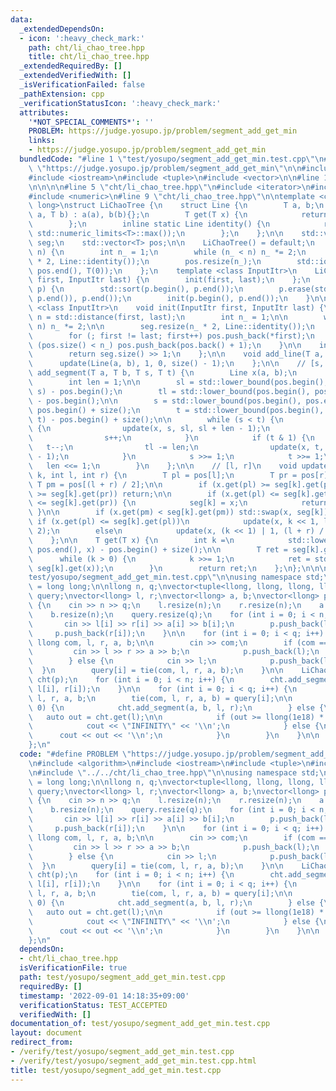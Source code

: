 ```yaml
---
data:
  _extendedDependsOn:
  - icon: ':heavy_check_mark:'
    path: cht/li_chao_tree.hpp
    title: cht/li_chao_tree.hpp
  _extendedRequiredBy: []
  _extendedVerifiedWith: []
  _isVerificationFailed: false
  _pathExtension: cpp
  _verificationStatusIcon: ':heavy_check_mark:'
  attributes:
    '*NOT_SPECIAL_COMMENTS*': ''
    PROBLEM: https://judge.yosupo.jp/problem/segment_add_get_min
    links:
    - https://judge.yosupo.jp/problem/segment_add_get_min
  bundledCode: "#line 1 \"test/yosupo/segment_add_get_min.test.cpp\"\n#define PROBLEM\
    \ \"https://judge.yosupo.jp/problem/segment_add_get_min\"\n\n#include <algorithm>\n\
    #include <iostream>\n#include <tuple>\n#include <vector>\n\n#line 1 \"cht/li_chao_tree.hpp\"\
    \n\n\n\n#line 5 \"cht/li_chao_tree.hpp\"\n#include <iterator>\n#include <limits>\n\
    #include <numeric>\n#line 9 \"cht/li_chao_tree.hpp\"\n\ntemplate <class T = long\
    \ long>\nstruct LiChaoTree {\n    struct Line {\n        T a, b;\n        Line(T\
    \ a, T b) : a(a), b(b){};\n        T get(T x) {\n            return a * x + b;\n\
    \        };\n        inline static Line identity() {\n            return Line(0,\
    \ std::numeric_limits<T>::max());\n        };\n    };\n\n    std::vector<Line>\
    \ seg;\n    std::vector<T> pos;\n\n    LiChaoTree() = default;\n    explicit LiChaoTree(int\
    \ n) {\n        int n_ = 1;\n        while (n_ < n) n_ *= 2;\n        seg.resize(n_\
    \ * 2, Line::identity());\n        pos.resize(n_);\n        std::iota(pos.begin(),\
    \ pos.end(), T(0));\n    };\n    template <class InputItr>\n    LiChaoTree(InputItr\
    \ first, InputItr last) {\n        init(first, last);\n    };\n    LiChaoTree(std::vector<T>\
    \ p) {\n        std::sort(p.begin(), p.end());\n        p.erase(std::unique(p.begin(),\
    \ p.end()), p.end());\n        init(p.begin(), p.end());\n    }\n\n    template\
    \ <class InputItr>\n    void init(InputItr first, InputItr last) {\n        int\
    \ n = std::distance(first, last);\n        int n_ = 1;\n\n        while (n_ <\
    \ n) n_ *= 2;\n\n        seg.resize(n_ * 2, Line::identity());\n        pos.reserve(n_);\n\
    \        for (; first != last; first++) pos.push_back(*first);\n        while\
    \ (pos.size() < n_) pos.push_back(pos.back() + 1);\n    }\n\n    int size() {\n\
    \        return seg.size() >> 1;\n    };\n\n    void add_line(T a, T b) {\n  \
    \      update(Line(a, b), 1, 0, size() - 1);\n    };\n\n    // [s, t)\n    void\
    \ add_segment(T a, T b, T s, T t) {\n        Line x(a, b);\n        int sl, tl;\n\
    \        int len = 1;\n\n        sl = std::lower_bound(pos.begin(), pos.end(),\
    \ s) - pos.begin();\n        tl = std::lower_bound(pos.begin(), pos.end(), t)\
    \ - pos.begin();\n\n        s = std::lower_bound(pos.begin(), pos.end(), s) -\
    \ pos.begin() + size();\n        t = std::lower_bound(pos.begin(), pos.end(),\
    \ t) - pos.begin() + size();\n\n        while (s < t) {\n            if (s & 1)\
    \ {\n                update(x, s, sl, sl + len - 1);\n                sl += len;\n\
    \                s++;\n            }\n            if (t & 1) {\n             \
    \   t--;\n                tl -= len;\n                update(x, t, tl, tl + len\
    \ - 1);\n            }\n            s >>= 1;\n            t >>= 1;\n         \
    \   len <<= 1;\n        }\n    };\n\n    // [l, r]\n    void update(Line x, int\
    \ k, int l, int r) {\n        T pl = pos[l];\n        T pr = pos[r];\n       \
    \ T pm = pos[(l + r) / 2];\n\n        if (x.get(pl) >= seg[k].get(pl) && x.get(pr)\
    \ >= seg[k].get(pr)) return;\n\n        if (x.get(pl) <= seg[k].get(pl) && x.get(pr)\
    \ <= seg[k].get(pr)) {\n            seg[k] = x;\n            return;\n       \
    \ }\n\n        if (x.get(pm) < seg[k].get(pm)) std::swap(x, seg[k]);\n       \
    \ if (x.get(pl) <= seg[k].get(pl))\n            update(x, k << 1, l, (l + r) /\
    \ 2);\n        else\n            update(x, (k << 1) | 1, (l + r) / 2 + 1, r);\n\
    \    };\n\n    T get(T x) {\n        int k =\n            std::lower_bound(pos.begin(),\
    \ pos.end(), x) - pos.begin() + size();\n\n        T ret = seg[k].get(x);\n  \
    \      while (k > 0) {\n            k >>= 1;\n            ret = std::min(ret,\
    \ seg[k].get(x));\n        }\n        return ret;\n    };\n};\n\n\n#line 9 \"\
    test/yosupo/segment_add_get_min.test.cpp\"\n\nusing namespace std;\nusing llong\
    \ = long long;\n\nllong n, q;\nvector<tuple<llong, llong, llong, llong, llong>>\
    \ query;\nvector<llong> l, r;\nvector<llong> a, b;\nvector<llong> p;\n\nint main()\
    \ {\n    cin >> n >> q;\n    l.resize(n);\n    r.resize(n);\n    a.resize(n);\n\
    \    b.resize(n);\n    query.resize(q);\n    for (int i = 0; i < n; i++) {\n \
    \       cin >> l[i] >> r[i] >> a[i] >> b[i];\n        p.push_back(l[i]);\n   \
    \     p.push_back(r[i]);\n    }\n\n    for (int i = 0; i < q; i++) {\n       \
    \ llong com, l, r, a, b;\n\n        cin >> com;\n        if (com == 0) {\n   \
    \         cin >> l >> r >> a >> b;\n            p.push_back(l);\n            p.push_back(r);\n\
    \        } else {\n            cin >> l;\n            p.push_back(l);\n      \
    \  }\n        query[i] = tie(com, l, r, a, b);\n    }\n\n    LiChaoTree<llong>\
    \ cht(p);\n    for (int i = 0; i < n; i++) {\n        cht.add_segment(a[i], b[i],\
    \ l[i], r[i]);\n    }\n\n    for (int i = 0; i < q; i++) {\n        llong com,\
    \ l, r, a, b;\n        tie(com, l, r, a, b) = query[i];\n\n        if (com ==\
    \ 0) {\n            cht.add_segment(a, b, l, r);\n        } else {\n         \
    \   auto out = cht.get(l);\n\n            if (out >= llong(1e18) * 3) {\n    \
    \            cout << \"INFINITY\" << '\\n';\n            } else {\n          \
    \      cout << out << '\\n';\n            }\n        }\n    }\n\n    return 0;\n\
    };\n"
  code: "#define PROBLEM \"https://judge.yosupo.jp/problem/segment_add_get_min\"\n\
    \n#include <algorithm>\n#include <iostream>\n#include <tuple>\n#include <vector>\n\
    \n#include \"../../cht/li_chao_tree.hpp\"\n\nusing namespace std;\nusing llong\
    \ = long long;\n\nllong n, q;\nvector<tuple<llong, llong, llong, llong, llong>>\
    \ query;\nvector<llong> l, r;\nvector<llong> a, b;\nvector<llong> p;\n\nint main()\
    \ {\n    cin >> n >> q;\n    l.resize(n);\n    r.resize(n);\n    a.resize(n);\n\
    \    b.resize(n);\n    query.resize(q);\n    for (int i = 0; i < n; i++) {\n \
    \       cin >> l[i] >> r[i] >> a[i] >> b[i];\n        p.push_back(l[i]);\n   \
    \     p.push_back(r[i]);\n    }\n\n    for (int i = 0; i < q; i++) {\n       \
    \ llong com, l, r, a, b;\n\n        cin >> com;\n        if (com == 0) {\n   \
    \         cin >> l >> r >> a >> b;\n            p.push_back(l);\n            p.push_back(r);\n\
    \        } else {\n            cin >> l;\n            p.push_back(l);\n      \
    \  }\n        query[i] = tie(com, l, r, a, b);\n    }\n\n    LiChaoTree<llong>\
    \ cht(p);\n    for (int i = 0; i < n; i++) {\n        cht.add_segment(a[i], b[i],\
    \ l[i], r[i]);\n    }\n\n    for (int i = 0; i < q; i++) {\n        llong com,\
    \ l, r, a, b;\n        tie(com, l, r, a, b) = query[i];\n\n        if (com ==\
    \ 0) {\n            cht.add_segment(a, b, l, r);\n        } else {\n         \
    \   auto out = cht.get(l);\n\n            if (out >= llong(1e18) * 3) {\n    \
    \            cout << \"INFINITY\" << '\\n';\n            } else {\n          \
    \      cout << out << '\\n';\n            }\n        }\n    }\n\n    return 0;\n\
    };\n"
  dependsOn:
  - cht/li_chao_tree.hpp
  isVerificationFile: true
  path: test/yosupo/segment_add_get_min.test.cpp
  requiredBy: []
  timestamp: '2022-09-01 14:18:35+09:00'
  verificationStatus: TEST_ACCEPTED
  verifiedWith: []
documentation_of: test/yosupo/segment_add_get_min.test.cpp
layout: document
redirect_from:
- /verify/test/yosupo/segment_add_get_min.test.cpp
- /verify/test/yosupo/segment_add_get_min.test.cpp.html
title: test/yosupo/segment_add_get_min.test.cpp
---
```

